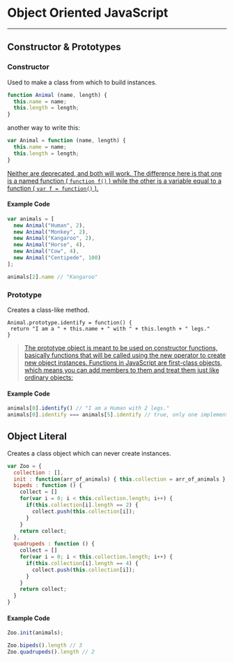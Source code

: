 # Object Oriented JavaScript
---

## Constructor & Prototypes

### Constructor

Used to make a class from which to build instances.

```js
function Animal (name, length) {
  this.name = name;
  this.length = length;
}
```

another way to write this:

```js
var Animal = function (name, length) {
  this.name = name;
  this.length = length;
}
```

[Neither are deprecated, and both will work. The difference here is that one is a named function ( ```function f()``` ) while the other is a variable equal to a function ( ```var f = function()``` ).](http://stackoverflow.com/questions/9423693/javascript-function-definition-syntax)

#### Example Code
```js
var animals = [
  new Animal("Human", 2),
  new Animal("Monkey", 2),
  new Animal("Kangaroo", 2),
  new Animal("Horse", 4),
  new Animal("Cow", 4),
  new Animal("Centipede", 100)
];

animals[2].name // "Kangaroo"
```

### Prototype

Creates a class-like method.

 ```
Animal.prototype.identify = function() {
  return "I am a " + this.name + " with " + this.length + " legs."
}
```

> [The prototype object is meant to be used on constructor functions, basically functions that will be called using the new operator to create new object instances. Functions in JavaScript are first-class objects, which means you can add members to them and treat them just like ordinary objects:](http://stackoverflow.com/questions/1592384/adding-prototype-to-object-literal)

#### Example Code
```js
animals[0].identify() // "I am a Human with 2 legs."
animals[0].identify === animals[5].identify // true, only one implementation of the identify() function should exist
```

## Object Literal

Creates a class object which can never create instances.

``` js
var Zoo = {
  collection : [],
  init : function(arr_of_animals) { this.collection = arr_of_animals },
  bipeds : function () {
    collect = []
    for(var i = 0; i < this.collection.length; i++) {
      if(this.collection[i].length == 2) {
        collect.push(this.collection[i]);
      }
    }
    return collect;
  },
  quadrupeds : function () {
    collect = []
    for(var i = 0; i < this.collection.length; i++) {
      if(this.collection[i].length == 4) {
        collect.push(this.collection[i]);
      }
    }
    return collect;
  }
}
```

#### Example Code
```js
Zoo.init(animals);

Zoo.bipeds().length // 3
Zoo.quadrupeds().length // 2
```
